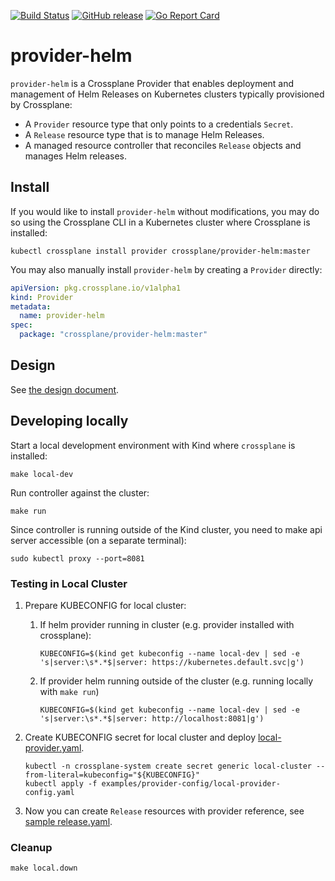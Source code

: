 [![Build Status](https://jenkinsci.upbound.io/job/crossplane/job/provider-helm/job/provider-helm/job/master/badge/icon)](https://jenkinsci.upbound.io/job/crossplane/job/provider-helm/job/provider-helm/job/master/)
[![GitHub release](https://img.shields.io/github/release/crossplane-contrib/provider-helm/all.svg?style=flat-square)](https://github.com/crossplane-contrib/provider-helm/releases)
[![Go Report Card](https://goreportcard.com/badge/github.com/crossplane-contrib/provider-helm)](https://goreportcard.com/report/github.com/crossplane-contrib/provider-helm)

# provider-helm

`provider-helm` is a Crossplane Provider that enables deployment and management
of Helm Releases on Kubernetes clusters typically provisioned by Crossplane:

- A `Provider` resource type that only points to a credentials `Secret`.
- A `Release` resource type that is to manage Helm Releases.
- A managed resource controller that reconciles `Release` objects and manages Helm releases.

## Install

If you would like to install `provider-helm` without modifications, you may do
so using the Crossplane CLI in a Kubernetes cluster where Crossplane is
installed:

```console
kubectl crossplane install provider crossplane/provider-helm:master
```

You may also manually install `provider-helm` by creating a `Provider` directly:

```yaml
apiVersion: pkg.crossplane.io/v1alpha1
kind: Provider
metadata:
  name: provider-helm
spec:
  package: "crossplane/provider-helm:master"
```

## Design 

See [the design document](https://github.com/crossplane/crossplane/blob/master/design/one-pager-helm-provider.md).

## Developing locally

Start a local development environment with Kind where `crossplane` is installed:

```
make local-dev
```

Run controller against the cluster:

```
make run
```

Since controller is running outside of the Kind cluster, you need to make api server accessible (on a separate terminal):

```
sudo kubectl proxy --port=8081
```

### Testing in Local Cluster

1. Prepare KUBECONFIG for local cluster:
    1. If helm provider running in cluster (e.g. provider installed with crossplane):
    
        ```
        KUBECONFIG=$(kind get kubeconfig --name local-dev | sed -e 's|server:\s*.*$|server: https://kubernetes.default.svc|g')
        ```
    1. If provider helm running outside of the cluster (e.g. running locally with `make run`)
    
        ```
        KUBECONFIG=$(kind get kubeconfig --name local-dev | sed -e 's|server:\s*.*$|server: http://localhost:8081|g')
        ```

1. Create KUBECONFIG secret for local cluster and deploy [local-provider.yaml](examples/provider-config/local-provider-config.yaml).

    ```
    kubectl -n crossplane-system create secret generic local-cluster --from-literal=kubeconfig="${KUBECONFIG}" 
    kubectl apply -f examples/provider-config/local-provider-config.yaml 
    ```

1. Now you can create `Release` resources with provider reference, see [sample release.yaml](examples/sample/release.yaml).

### Cleanup

```
make local.down
```
